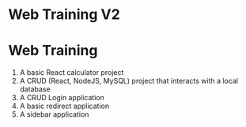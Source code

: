 # Web Training V2
# Web Training
1. A basic React calculator project 
2. A CRUD (React, NodeJS, MySQL) project that interacts with a local database
3. A CRUD Login application
4. A basic redirect application
5. A sidebar application
